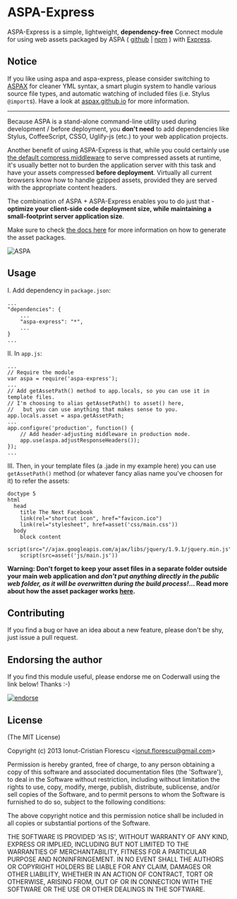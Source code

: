# ASPA-Express

ASPA-Express is a simple, lightweight, **dependency-free** Connect module for using web assets packaged by ASPA ( [github](https://github.com/icflorescu/aspa) | [npm](https://npmjs.org/package/aspa) ) with [Express](http://expressjs.com/).

## Notice
If you like using aspa and aspa-express, please consider switching to [ASPAX](https://github.com/icflorescu/aspax) for cleaner YML syntax, a smart plugin system to handle various source file types, and automatic watching of included files (i.e. Stylus `@import`s). Have a look at [aspax.github.io](aspax.github.io) for more information.

---

Because ASPA is a stand-alone command-line utility used during development / before deployment, you **don't need** to add dependencies like Stylus, CoffeeScript, CSSO, Uglify-js (etc.) to your web application projects.

Another benefit of using ASPA-Express is that, while you could certainly use [the default compress middleware](http://www.senchalabs.org/connect/compress.html) to serve compressed assets at runtime, it's usually better not to burden the application server with this task and have your assets compressed **before deployment**.
Virtually all current browsers know how to handle gzipped assets, provided they are served with the appropriate content headers.

The combination of ASPA + ASPA-Express enables you to do just that - **optimize your client-side code deployment size, while maintaining a small-footprint server application size**.

Make sure to check [the docs here](https://github.com/icflorescu/aspa) for more information on how to generate the asset packages.

![ASPA](https://raw.github.com/icflorescu/aspa/master/aspa.png)

## Usage

I. Add dependency in `package.json`:

	...
	"dependencies": {
		...
		"aspa-express": "*",
		...
	}
	...

II. In `app.js`:

	...
	// Require the module
	var aspa = require('aspa-express');
	...
	// Add getAssetPath() method to app.locals, so you can use it in template files.
	// I'm choosing to alias getAssetPath() to asset() here,
	//   but you can use anything that makes sense to you.
	app.locals.asset = aspa.getAssetPath;
	...
	app.configure('production', function() {
		// Add header-adjusting middleware in production mode.
		app.use(aspa.adjustResponseHeaders());
	});
	...

III. Then, in your template files (a .jade in my example here) you can use `getAssetPath()` method (or whatever fancy alias name you've choosen for it) to refer the assets:

	doctype 5
	html
	  head
	    title The Next Facebook
	    link(rel="shortcut icon", href="favicon.ico")
	    link(rel="stylesheet", href=asset('css/main.css'))
	  body
	    block content
	    script(src="//ajax.googleapis.com/ajax/libs/jquery/1.9.1/jquery.min.js")
	    script(src=asset('js/main.js'))

**Warning:
Don't forget to keep your asset files in a separate folder outside your main web application and _don't put anything directly in the public web folder, as it will be overwritten during the build process!_...
Read more about how the asset packager works [here](https://github.com/icflorescu/aspa).**

## Contributing

If you find a bug or have an idea about a new feature, please don't be shy, just issue a pull request.

## Endorsing the author

If you find this module useful, please endorse me on Coderwall using the link below! Thanks :-)

[![endorse](https://api.coderwall.com/icflorescu/endorsecount.png)](https://coderwall.com/icflorescu)

## License

(The MIT License)

Copyright (c) 2013 Ionut-Cristian Florescu &lt;ionut.florescu@gmail.com&gt;

Permission is hereby granted, free of charge, to any person obtaining a copy of this software and associated documentation files (the 'Software'), to deal in the Software without restriction, including without limitation the rights to use, copy, modify, merge, publish, distribute, sublicense, and/or sell copies of the Software, and to permit persons to whom the Software is furnished to do so, subject to the following conditions:

The above copyright notice and this permission notice shall be included in all copies or substantial portions of the Software.

THE SOFTWARE IS PROVIDED 'AS IS', WITHOUT WARRANTY OF ANY KIND, EXPRESS OR IMPLIED, INCLUDING BUT NOT LIMITED TO THE WARRANTIES OF MERCHANTABILITY, FITNESS FOR A PARTICULAR PURPOSE AND NONINFRINGEMENT. IN NO EVENT SHALL THE AUTHORS OR COPYRIGHT HOLDERS BE LIABLE FOR ANY CLAIM, DAMAGES OR OTHER LIABILITY, WHETHER IN AN ACTION OF CONTRACT, TORT OR OTHERWISE, ARISING FROM, OUT OF OR IN CONNECTION WITH THE SOFTWARE OR THE USE OR OTHER DEALINGS IN THE SOFTWARE.

